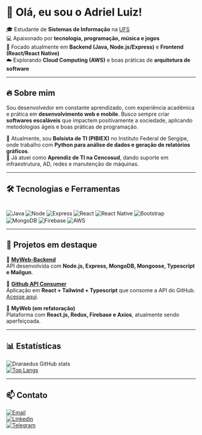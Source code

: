 # 👋 Olá, eu sou o Adriel Luiz!  

🎓 Estudante de **Sistemas de Informação** na [UFS](https://www.ufs.br/)  
💻 Apaixonado por **tecnologia, programação, música e jogos**  
🚀 Focado atualmente em **Backend (Java, Node.js/Express)** e **Frontend (React/React Native)**  
☁️ Explorando **Cloud Computing (AWS)** e boas práticas de **arquitetura de software**  

---

## 🔥 Sobre mim  

Sou desenvolvedor em constante aprendizado, com experiência acadêmica e prática em **desenvolvimento web e mobile**. Busco sempre criar **softwares escaláveis** que impactem positivamente a sociedade, aplicando metodologias ágeis e boas práticas de programação.  

📌 Atualmente, sou **Bolsista de TI (PIBIEX)** no Instituto Federal de Sergipe, onde trabalho com **Python para análise de dados e geração de relatórios gráficos**.  
📌 Já atuei como **Aprendiz de TI na Cencosud**, dando suporte em infraestrutura, AD, redes e manutenção de máquinas.  

---

## 🛠️ Tecnologias e Ferramentas  

<div style="display: inline_block"><br>
  <img align="center" alt="Java" src="https://img.shields.io/badge/Java-ED8B00?style=for-the-badge&logo=openjdk&logoColor=white">
  <img align="center" alt="Node" src="https://img.shields.io/badge/Node.js-43853D?style=for-the-badge&logo=node.js&logoColor=white">
  <img align="center" alt="Express" src="https://img.shields.io/badge/Express.js-404D59?style=for-the-badge">
  <img align="center" alt="React" src="https://img.shields.io/badge/React-20232A?style=for-the-badge&logo=react&logoColor=61DAFB">
  <img align="center" alt="React Native" src="https://img.shields.io/badge/React_Native-20232A?style=for-the-badge&logo=react&logoColor=61DAFB">
  <img align="center" alt="Bootstrap" src="https://img.shields.io/badge/Bootstrap-563D7C?style=for-the-badge&logo=bootstrap&logoColor=white">
  <img align="center" alt="MongoDB" src="https://img.shields.io/badge/MongoDB-4EA94B?style=for-the-badge&logo=mongodb&logoColor=white">
  <img align="center" alt="Firebase" src="https://img.shields.io/badge/Firebase-FFCA28?style=for-the-badge&logo=firebase&logoColor=black">
  <img align="center" alt="AWS" src="https://img.shields.io/badge/AWS-FF9900?style=for-the-badge&logo=amazonaws&logoColor=white">
</div>  

---

## 📌 Projetos em destaque  

🔹 **[MyWeb-Backend](https://github.com/Draraedus/MyWeb-Backend)**  
API desenvolvida com **Node.js, Express, MongoDB, Mongoose, Typescript e Mailgun**.  

🔹 **[Github API Consumer](https://github.com/Draraedus/Github_API_Consumer)**  
Aplicação em **React + Tailwind + Typescript** que consome a API do GitHub. [Acesse aqui](https://github-api-consumer.vercel.app).  

🔹 **MyWeb (em refatoração)**  
Plataforma com **React.js, Redux, Firebase e Axios**, atualmente sendo aperfeiçoada.  

---

## 📊 Estatísticas  

![Draraedus GitHub stats](https://github-readme-stats.vercel.app/api?username=Draraedus&show_icons=true&theme=github_dark)  
[![Top Langs](https://github-readme-stats.vercel.app/api/top-langs/?username=Draraedus&layout=compact&theme=github_dark)](https://github.com/Draraedus/github-readme-stats)  

---

## 📫 Contato  

[![Email](https://img.shields.io/badge/Gmail-D14836?style=for-the-badge&logo=gmail&logoColor=white)](mailto:adriel2002santos@gmail.com)  
[![Linkedin](https://img.shields.io/badge/LinkedIn-0077B5?style=for-the-badge&logo=linkedin&logoColor=white)](https://www.linkedin.com/in/adrielluiz/)  
[![Telegram](https://img.shields.io/badge/Telegram-2CA5E0?style=for-the-badge&logo=telegram&logoColor=white)](https://t.me/Draraedus)  
